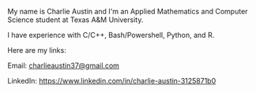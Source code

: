My name is Charlie Austin and I'm an Applied Mathematics and Computer Science student at Texas A&M University.

I have experience with C/C++, Bash/Powershell, Python, and R.

Here are my links:

Email: charlieaustin37@gmail.com

LinkedIn: https://www.linkedin.com/in/charlie-austin-3125871b0
